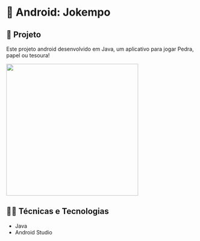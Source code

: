 ﻿# 🤖 Android: Jokempo

## 📱 Projeto

Este projeto android desenvolvido em Java, um aplicativo para jogar  Pedra, papel ou tesoura!

<img src="https://imgur.com/ESKvhS4.gif" width="350"/>

## 🧑‍💻 Técnicas e Tecnologias

- Java
- Android Studio
